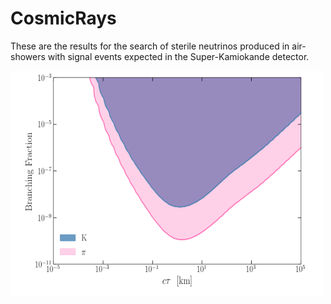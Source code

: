 # CosmicRays

These are the results for the search of sterile neutrinos produced in air-showers with signal events expected in the Super-Kamiokande detector.

<img src="HNL_limit.png" alt="drawing" height="360" width="500"/>
